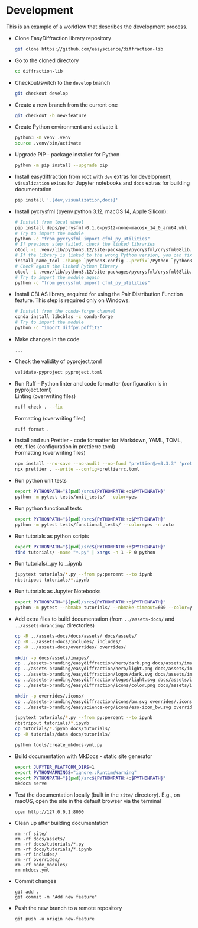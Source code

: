 # Development

This is an example of a workflow that describes the development process.

- Clone EasyDiffraction library repository
  ```bash
  git clone https://github.com/easyscience/diffraction-lib
  ```
- Go to the cloned directory
  ```bash
  cd diffraction-lib
  ```
- Checkout/switch to the `develop` branch
  ```bash
  git checkout develop
  ```
- Create a new branch from the current one
  ```bash
  git checkout -b new-feature
  ```
- Create Python environment and activate it
  ```bash
  python3 -m venv .venv
  source .venv/bin/activate
  ```
- Upgrade PIP - package installer for Python
  ```bash
  python -m pip install --upgrade pip
  ```
- Install easydiffraction from root with `dev` extras for development,
  `visualization` extras for Jupyter notebooks and `docs` extras for building
  documentation
  ```bash
  pip install '.[dev,visualization,docs]'
  ```
- Install pycrysfml (pyenv python 3.12, macOS 14, Apple Silicon):
  ```bash
  # Install from local wheel
  pip install deps/pycrysfml-0.1.6-py312-none-macosx_14_0_arm64.whl
  # Try to import the module
  python -c "from pycrysfml import cfml_py_utilities"
  # If previous step failed, check the linked libraries
  otool -L .venv/lib/python3.12/site-packages/pycrysfml/crysfml08lib.so
  # If the library is linked to the wrong Python version, you can fix it with:
  install_name_tool -change `python3-config --prefix`/Python `python3-config --prefix`/lib/libpython3.12.dylib .venv/lib/python3.12/site-packages/pycrysfml/crysfml08lib.so
  # Check again the linked Python library
  otool -L .venv/lib/python3.12/site-packages/pycrysfml/crysfml08lib.so
  # Try to import the module again
  python -c "from pycrysfml import cfml_py_utilities"
  ```
- Install CBLAS library, required for using the Pair Distribution Function
  feature. This step is required only on Windows.
  ```bash
  # Install from the conda-forge channel
  conda install libcblas -c conda-forge
  # Try to import the module
  python -c "import diffpy.pdffit2"
  ```
- Make changes in the code
  ```bash
  ...
  ```
- Check the validity of pyproject.toml
  ```bash
  validate-pyproject pyproject.toml
  ```
- Run Ruff - Python linter and code formatter (configuration is in
  pyproject.toml)<br/> Linting (overwriting files)
  ```bash
  ruff check . --fix
  ```
  Formatting (overwriting files)
  ```bash
  ruff format .
  ```
- Install and run Prettier - code formatter for Markdown, YAML, TOML, etc. files
  (configuration in prettierrc.toml)<br/> Formatting (overwriting files)
  ```bash
  npm install --no-save --no-audit --no-fund 'prettier@>=3.3.3' 'prettier-plugin-toml@>=0.13.0'
  npx prettier . --write --config=prettierrc.toml
  ```
- Run python unit tests
  ```bash
  export PYTHONPATH="$(pwd)/src${PYTHONPATH:+:$PYTHONPATH}"
  python -m pytest tests/unit_tests/ --color=yes
  ```
- Run python functional tests
  ```bash
  export PYTHONPATH="$(pwd)/src${PYTHONPATH:+:$PYTHONPATH}"
  python -m pytest tests/functional_tests/ --color=yes -n auto
  ```
- Run tutorials as python scripts
  ```bash
  export PYTHONPATH="$(pwd)/src${PYTHONPATH:+:$PYTHONPATH}"
  find tutorials/ -name "*.py" | xargs -n 1 -P 0 python
  ```
- Run tutorials/_.py to _.ipynb
  ```bash
  jupytext tutorials/*.py --from py:percent --to ipynb
  nbstripout tutorials/*.ipynb
  ```
- Run tutorials as Jupyter Notebooks
  ```bash
  export PYTHONPATH="$(pwd)/src${PYTHONPATH:+:$PYTHONPATH}"
  python -m pytest --nbmake tutorials/ --nbmake-timeout=600 --color=yes -n auto
  ```
- Add extra files to build documentation (from `../assets-docs/` and
  `../assets-branding/` directories)

  ```bash
  cp -R ../assets-docs/docs/assets/ docs/assets/
  cp -R ../assets-docs/includes/ includes/
  cp -R ../assets-docs/overrides/ overrides/

  mkdir -p docs/assets/images/
  cp ../assets-branding/easydiffraction/hero/dark.png docs/assets/images/hero_dark.png
  cp ../assets-branding/easydiffraction/hero/light.png docs/assets/images/hero_light.png
  cp ../assets-branding/easydiffraction/logos/dark.svg docs/assets/images/logo_dark.svg
  cp ../assets-branding/easydiffraction/logos/light.svg docs/assets/images/logo_light.svg
  cp ../assets-branding/easydiffraction/icons/color.png docs/assets/images/favicon.png

  mkdir -p overrides/.icons/
  cp ../assets-branding/easydiffraction/icons/bw.svg overrides/.icons/easydiffraction.svg
  cp ../assets-branding/easyscience-org/icons/eso-icon_bw.svg overrides/.icons/easyscience.svg

  jupytext tutorials/*.py --from py:percent --to ipynb
  nbstripout tutorials/*.ipynb
  cp tutorials/*.ipynb docs/tutorials/
  cp -R tutorials/data docs/tutorials/

  python tools/create_mkdocs-yml.py
  ```

- Build documentation with MkDocs - static site generator
  ```bash
  export JUPYTER_PLATFORM_DIRS=1
  export PYTHONWARNINGS="ignore::RuntimeWarning"
  export PYTHONPATH="$(pwd)/src${PYTHONPATH:+:$PYTHONPATH}"
  mkdocs serve
  ```
- Test the documentation locally (built in the `site/` directory). E.g., on
  macOS, open the site in the default browser via the terminal
  ```console
  open http://127.0.0.1:8000
  ```
- Clean up after building documentation
  ```console
  rm -rf site/
  rm -rf docs/assets/
  rm -rf docs/tutorials/*.py
  rm -rf docs/tutorials/*.ipynb
  rm -rf includes/
  rm -rf overrides/
  rm -rf node_modules/
  rm mkdocs.yml
  ```
- Commit changes
  ```console
  git add .
  git commit -m "Add new feature"
  ```
- Push the new branch to a remote repository
  ```console
  git push -u origin new-feature
  ```
